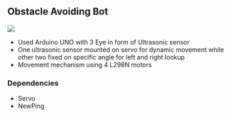 ## Obstacle Avoiding Bot
![](ROVER.jpg)
- Used Arduino UNO with 3 Eye in form of Ultrasonic sensor
- One ultrasonic sensor mounted on servo for dynamic movement while other two fixed on specific angle for left and right lookup
- Movement mechanism using 4 L298N motors

### Dependencies

- Servo
- NewPing
